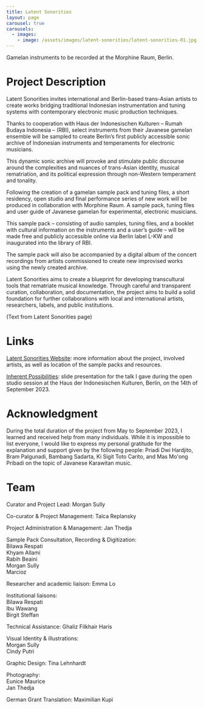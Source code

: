 ```yaml
---
title: Latent Sonorities
layout: page
carousel: true
carousels:
  - images:
    - image: /assets/images/latent-sonorities/latent-sonorities-01.jpg
---
```


<figcaption>Gamelan instruments to be recorded at the Morphine Raum, Berlin.</figcaption>

# Project Description

Latent Sonorities invites international and Berlin-based trans-Asian artists to create works bridging traditional Indonesian instrumentation and tuning systems with contemporary electronic music production techniques.

Thanks to cooperation with Haus der Indonesischen Kulturen – Rumah Budaya Indonesia – (RBI), select instruments from their Javanese gamelan ensemble will be sampled to create Berlin’s first publicly accessible sonic archive of Indonesian instruments and temperaments for electronic musicians.

This dynamic sonic archive will provoke and stimulate public discourse around the complexities and nuances of trans-Asian identity, musical rematriation, and its political expression through non-Western temperament and tonality.

Following the creation of a gamelan sample pack and tuning files, a short residency, open studio and final performance series of new work will be produced in collaboration with Morphine Raum.
A sample pack, tuning files and user guide of Javanese gamelan for experimental, electronic musicians.

This sample pack – consisting of audio samples, tuning files, and a booklet with cultural information on the instruments and a user’s guide – will be made free and publicly accessible online via Berlin label L-KW and inaugurated into the library of RBI.

The sample pack will also be accompanied by a digital album of the concert recordings from artists commissioned to create new improvised works using the newly created archive.

Latent Sonorities aims to create a blueprint for developing transcultural tools that rematriate musical knowledge. Through careful and transparent curation, collaboration, and documentation, the project aims to build a solid foundation for further collaborations with local and international artists, researchers, labels, and public institutions.

(Text from Latent Sonorities page)

# Links

[Latent Sonorities Website](https://latentsonorities.org/): more information about the project, involved artists, as well as location of the sample packs and resources.

[Inherent Possibilities](https://slides.com/bilawarespati/inherent-possibilities/fullscreen): slide presentation for the talk I gave during the open studio session at the Haus der Indonesischen Kulturen, Berlin, on the 14th of September 2023.

# Acknowledgment

During the total duration of the project from May to September 2023, I learned and received help from many individuals. While it is impossible to list everyone, I would like to express my personal gratitude for the explanation and support given by the following people: Priadi Dwi Hardjito, Bram Palgunadi, Bambang Sadarta, Ki Sigit Toto Carito, and Mas Mo'ong Pribadi on the topic of Javanese Karawitan music.

# Team

Curator and Project Lead: Morgan Sully<br>

Co-curator & Project Management: Taïca Replansky<br>

Project Administration & Management: Jan Thedja<br>

Sample Pack Consultation, Recording & Digitization:<br>
Bilawa Respati<br>
Khyam Allami<br>
Rabih Beaini<br>
Morgan Sully<br>
Marcioz<br>

Researcher and academic liaison: Emma Lo<br>

Institutional liaisons:<br>
Bilawa Respati<br>
Ibu Wawang<br>
Birgit Steffan<br>

Technical Assistance: Ghaliz Filkhair Haris<br>

Visual Identity & illustrations:<br>
Morgan Sully<br>
Cindy Putri<br>

Graphic Design: Tina Lehnhardt<br>

Photography:<br>
Eunice Maurice<br>
Jan Thedja<br>

German Grant Translation: Maximilian Kupi
